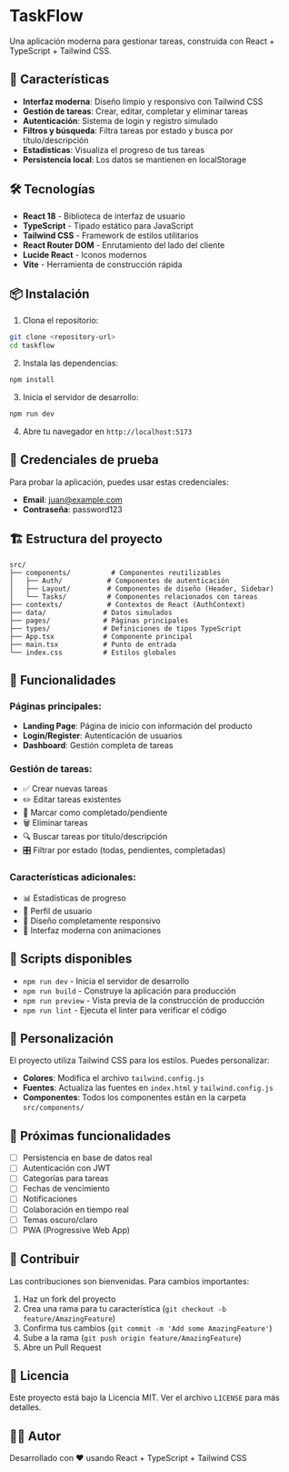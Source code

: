 # TaskFlow

Una aplicación moderna para gestionar tareas, construida con React + TypeScript + Tailwind CSS.

## 🚀 Características

- **Interfaz moderna**: Diseño limpio y responsivo con Tailwind CSS
- **Gestión de tareas**: Crear, editar, completar y eliminar tareas
- **Autenticación**: Sistema de login y registro simulado
- **Filtros y búsqueda**: Filtra tareas por estado y busca por título/descripción
- **Estadísticas**: Visualiza el progreso de tus tareas
- **Persistencia local**: Los datos se mantienen en localStorage

## 🛠️ Tecnologías

- **React 18** - Biblioteca de interfaz de usuario
- **TypeScript** - Tipado estático para JavaScript
- **Tailwind CSS** - Framework de estilos utilitarios
- **React Router DOM** - Enrutamiento del lado del cliente
- **Lucide React** - Iconos modernos
- **Vite** - Herramienta de construcción rápida

## 📦 Instalación

1. Clona el repositorio:
```bash
git clone <repository-url>
cd taskflow
```

2. Instala las dependencias:
```bash
npm install
```

3. Inicia el servidor de desarrollo:
```bash
npm run dev
```

4. Abre tu navegador en `http://localhost:5173`

## 🔑 Credenciales de prueba

Para probar la aplicación, puedes usar estas credenciales:

- **Email**: juan@example.com
- **Contraseña**: password123

## 🏗️ Estructura del proyecto

```
src/
├── components/          # Componentes reutilizables
│   ├── Auth/           # Componentes de autenticación
│   ├── Layout/         # Componentes de diseño (Header, Sidebar)
│   └── Tasks/          # Componentes relacionados con tareas
├── contexts/           # Contextos de React (AuthContext)
├── data/              # Datos simulados
├── pages/             # Páginas principales
├── types/             # Definiciones de tipos TypeScript
├── App.tsx            # Componente principal
├── main.tsx           # Punto de entrada
└── index.css          # Estilos globales
```

## 🎯 Funcionalidades

### Páginas principales:
- **Landing Page**: Página de inicio con información del producto
- **Login/Register**: Autenticación de usuarios
- **Dashboard**: Gestión completa de tareas

### Gestión de tareas:
- ✅ Crear nuevas tareas
- ✏️ Editar tareas existentes
- 🔄 Marcar como completado/pendiente
- 🗑️ Eliminar tareas
- 🔍 Buscar tareas por título/descripción
- 🎛️ Filtrar por estado (todas, pendientes, completadas)

### Características adicionales:
- 📊 Estadísticas de progreso
- 👤 Perfil de usuario
- 📱 Diseño completamente responsivo
- 🎨 Interfaz moderna con animaciones

## 🚀 Scripts disponibles

- `npm run dev` - Inicia el servidor de desarrollo
- `npm run build` - Construye la aplicación para producción
- `npm run preview` - Vista previa de la construcción de producción
- `npm run lint` - Ejecuta el linter para verificar el código

## 🎨 Personalización

El proyecto utiliza Tailwind CSS para los estilos. Puedes personalizar:

- **Colores**: Modifica el archivo `tailwind.config.js`
- **Fuentes**: Actualiza las fuentes en `index.html` y `tailwind.config.js`
- **Componentes**: Todos los componentes están en la carpeta `src/components/`

## 📝 Próximas funcionalidades

- [ ] Persistencia en base de datos real
- [ ] Autenticación con JWT
- [ ] Categorías para tareas
- [ ] Fechas de vencimiento
- [ ] Notificaciones
- [ ] Colaboración en tiempo real
- [ ] Temas oscuro/claro
- [ ] PWA (Progressive Web App)

## 🤝 Contribuir

Las contribuciones son bienvenidas. Para cambios importantes:

1. Haz un fork del proyecto
2. Crea una rama para tu característica (`git checkout -b feature/AmazingFeature`)
3. Confirma tus cambios (`git commit -m 'Add some AmazingFeature'`)
4. Sube a la rama (`git push origin feature/AmazingFeature`)
5. Abre un Pull Request

## 📄 Licencia

Este proyecto está bajo la Licencia MIT. Ver el archivo `LICENSE` para más detalles.

## 👨‍💻 Autor

Desarrollado con ❤️ usando React + TypeScript + Tailwind CSS
